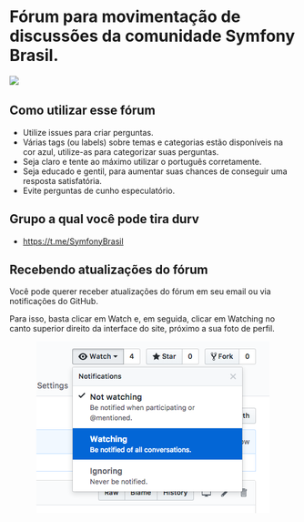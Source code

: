 # Fórum para movimentação de discussões da comunidade Symfony Brasil.

<img  class="center" src="https://avatars7.githubusercontent.com/u/2319578?v=4&s=200">

## Como utilizar esse fórum

  - Utilize issues para criar perguntas.
  - Várias tags (ou labels) sobre temas e categorias estão disponíveis na cor azul, utilize-as para categorizar suas perguntas.
  - Seja claro e tente ao máximo utilizar o português corretamente.
  - Seja educado e gentil, para aumentar suas chances de conseguir uma resposta satisfatória.
  - Evite perguntas de cunho especulatório.

## Grupo a qual você pode tira durv

* https://t.me/SymfonyBrasil

## Recebendo atualizações do fórum

Você pode querer receber atualizações do fórum em seu email ou via notificações do GitHub.

Para isso, basta clicar em Watch e, em seguida, clicar em Watching no canto superior direito da interface do site, próximo a sua foto de perfil.

<p align="center">
  <img src="https://raw.githubusercontent.com/PHPcomRapadura/Forum/master/watching.png" alt="Watch GitHub repo"/>
</p>
